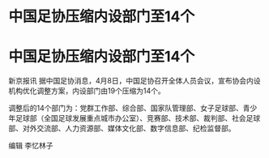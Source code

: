 # 中国足协压缩内设部门至14个

# 中国足协压缩内设部门至14个

新京报讯 据中国足协消息，4月8日，中国足协召开全体人员会议，宣布协会内设机构优化调整方案，内设部门由19个压缩为14个。

调整后的14个部门为：党群工作部、综合部、国家队管理部、女子足球部、青少年足球部（全国足球发展重点城市办公室）、竞赛部、技术部、裁判部、社会足球部、对外交流部、人力资源部、媒体文化部、数字信息部、纪检监督部。

编辑 李忆林子

